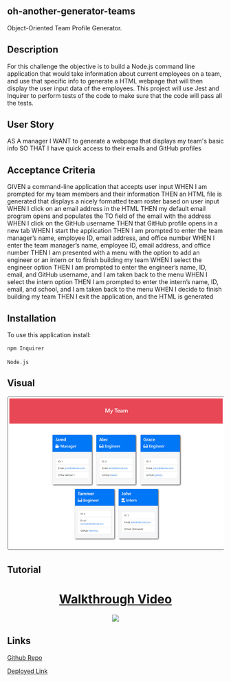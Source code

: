 ## oh-another-generator-teams

Object-Oriented Team Profile Generator.


## Description

For this challenge the objective is to build a Node.js command line application that would take information about current employees on a team, and use that specific info to generate a HTML webpage that will then display the user input data of the employees. This project will use Jest and Inquirer to perform tests of the code to make sure that the code will pass all the tests.


## User Story

AS A manager
I WANT to generate a webpage that displays my team's basic info
SO THAT I have quick access to their emails and GitHub profiles


## Acceptance Criteria

GIVEN a command-line application that accepts user input
WHEN I am prompted for my team members and their information
THEN an HTML file is generated that displays a nicely formatted team roster based on user input
WHEN I click on an email address in the HTML
THEN my default email program opens and populates the TO field of the email with the address
WHEN I click on the GitHub username
THEN that GitHub profile opens in a new tab
WHEN I start the application
THEN I am prompted to enter the team manager’s name, employee ID, email address, and office number
WHEN I enter the team manager’s name, employee ID, email address, and office number
THEN I am presented with a menu with the option to add an engineer or an intern or to finish building my team
WHEN I select the engineer option
THEN I am prompted to enter the engineer’s name, ID, email, and GitHub username, and I am taken back to the menu
WHEN I select the intern option
THEN I am prompted to enter the intern’s name, ID, email, and school, and I am taken back to the menu
WHEN I decide to finish building my team
THEN I exit the application, and the HTML is generated


## Installation

To use this application install:
```
npm Inquirer

Node.js
```


## Visual

![Screenshot of generated HTML page](./assets/challenge10-ss.PNG)


## Tutorial 


<h1 align="center">
    <a href="https://drive.google.com/file/d/1z-6OUABez0GBuzrygnQZVvGU3qE91LYy/view" target="_blank">
     Walkthrough Video
    </a>
</h1>


<div align="center">
    <img src="./assets/walkthrough.gif" width="600px">
    
</div>


<!-- Walkthrough Video Link:

![Click here](https://drive.google.com/file/d/1z-6OUABez0GBuzrygnQZVvGU3qE91LYy/view) -->


## Links

[Github Repo](https://github.com/kitkatt17/oh-another-generator-teams)

[Deployed Link](https://kitkatt17.github.io/oh-another-generator-teams/)